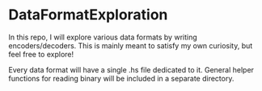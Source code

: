 # DataFormatExploration

In this repo, I will explore various data formats by writing encoders/decoders.
This is mainly meant to satisfy my own curiosity, but feel free to explore!

Every data format will have a single .hs file dedicated to it.
General helper functions for reading binary will be included in a separate directory.